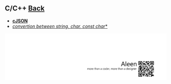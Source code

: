 ## C/C++ [Back](./../ProgrammingMenu.md)

* [**cJSON**](./CJson/CJson.md)
* [**convertion between string, char*, const char**]()

<a href="http://aleen42.github.io/" target="_blank" ><img src="./../../pic/tail.gif"></a>
